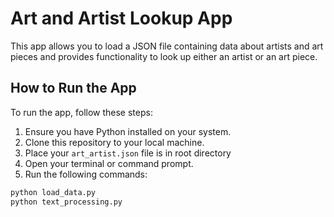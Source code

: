 # Art and Artist Lookup App

This app allows you to load a JSON file containing data about artists and art pieces and provides functionality to look up either an artist or an art piece.

## How to Run the App

To run the app, follow these steps:

1. Ensure you have Python installed on your system.
2. Clone this repository to your local machine.
3. Place your `art_artist.json` file is in root directory
4. Open your terminal or command prompt.
5. Run the following commands:

```bash
python load_data.py
python text_processing.py




